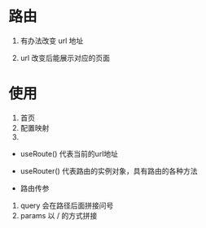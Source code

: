 # 路由
1. 有办法改变 url 地址

2. url 改变后能展示对应的页面

# 使用
1. <router-link to="/home">首页</router-link>
2. 配置映射
3. <router-view></router-view>

- useRoute() 代表当前的url地址
- useRouter() 代表路由的实例对象，具有路由的各种方法

- 路由传参
1. query 会在路径后面拼接问号
2. params 以 / 的方式拼接 